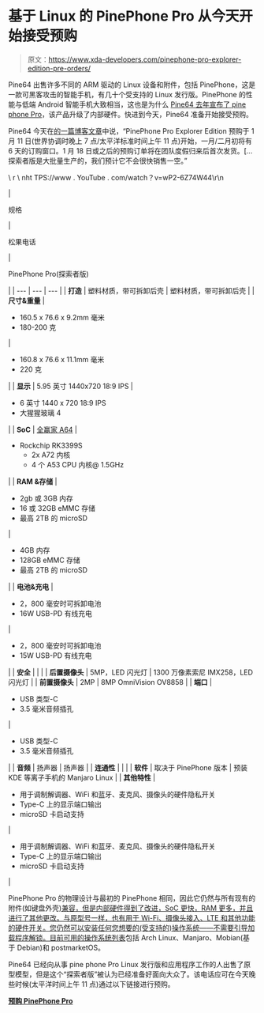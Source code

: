 # 基于 Linux 的 PinePhone Pro 从今天开始接受预购

> 原文：<https://www.xda-developers.com/pinephone-pro-explorer-edition-pre-orders/>

Pine64 出售许多不同的 ARM 驱动的 Linux 设备和附件，包括 PinePhone，这是一款可黑客攻击的智能手机，有几十个受支持的 Linux 发行版。PinePhone 的性能与低端 Android 智能手机大致相当，这也是为什么 [Pine64 去年宣布了 pine phone Pro](https://www.xda-developers.com/pinephone-pro-announced/)，该产品升级了内部硬件。快进到今天，Pine64 准备开始接受预购。

Pine64 今天在[的一篇博客文章](https://www.pine64.org/2022/01/11/pinephone-pro-explorer-edition-pre-orders-open-january-11/)中说，“PinePhone Pro Explorer Edition 预购于 1 月 11 日(世界协调时晚上 7 点/太平洋标准时间上午 11 点)开始，一月/二月初将有 6 天的订购窗口。1 月 18 日或之后的预购订单将在团队度假归来后首次发货。[...探索者版是大批量生产的，我们预计它不会很快销售一空。”

\ r \ nht TPS://www . YouTube . com/watch？v=wP2-6Z74W44\r\n

| 

规格

 | 

松果电话

 | 

PinePhone Pro(探索者版)

 |
| --- | --- | --- |
| **打造** | 塑料材质，带可拆卸后壳 | 塑料材质，带可拆卸后壳 |
| **尺寸&重量** | 

*   160.5 x 76.6 x 9.2mm 毫米
*   180-200 克

 | 

*   160.8 x 76.6 x 11.1mm 毫米
*   220 克

 |
| **显示** | 5.95 英寸 1440x720 18:9 IPS | 

*   6 英寸 1440 x 720 18:9 IPS
*   大猩猩玻璃 4

 |
| **SoC** | [全赢家 A64](https://linux-sunxi.org/A64) | 

*   Rockchip RK3399S
    *   2x A72 内核
    *   4 个 A53 CPU 内核@ 1.5GHz

 |
| **RAM &存储** | 

*   2gb 或 3GB 内存
*   16 或 32GB eMMC 存储
*   最高 2TB 的 microSD

 | 

*   4GB 内存
*   128GB eMMC 存储
*   最高 2TB 的 microSD

 |
| **电池&充电** | 

*   2，800 毫安时可拆卸电池
*   16W USB-PD 有线充电

 | 

*   2，800 毫安时可拆卸电池
*   15W USB-PD 有线充电

 |
| **安全** |  |  |
| **后置摄像头** | 5MP，LED 闪光灯 | 1300 万像素索尼 IMX258，LED 闪光灯 |
| **前置摄像头** | 2MP | 8MP OmniVision OV8858 |
| **端口** | 

*   USB 类型-C
*   3.5 毫米音频插孔

 | 

*   USB 类型-C
*   3.5 毫米音频插孔

 |
| **音频** | 扬声器 | 扬声器 |
| **连通性** |  |  |
| **软件** | 取决于 PinePhone 版本 | 预装 KDE 等离子手机的 Manjaro Linux |
| **其他特性** | 

*   用于调制解调器、WiFi 和蓝牙、麦克风、摄像头的硬件隐私开关
*   Type-C 上的显示端口输出
*   microSD 卡启动支持

 | 

*   用于调制解调器、WiFi 和蓝牙、麦克风、摄像头的硬件隐私开关
*   Type-C 上的显示端口输出
*   microSD 卡启动支持

 |

PinePhone Pro 的物理设计与最初的 PinePhone 相同，因此它仍然与所有现有的附件(如键盘外壳[)兼容，但是内部硬件得到了改进，SoC 更快，RAM 更多，并且进行了其他更改。与原型号一样，也有用于 Wi-Fi、摄像头接入、LTE 和其他功能的硬件开关。您仍然可以安装任何您想要的(受支持的)操作系统——不需要引导加载程序解锁。](https://www.xda-developers.com/pinephone-keyboard-case/)[目前可用的操作系统列表](https://wiki.pine64.org/wiki/PinePhone_Pro_Software_Releases)包括 Arch Linux、Manjaro、Mobian(基于 Debian)和 postmarketOS。

Pine64 已经向从事 pine phone Pro Linux 发行版和应用程序工作的人出售了原型模型，但是这个“探索者版”被认为已经准备好面向大众了。该电话应可在今天晚些时候(太平洋时间上午 11 点)通过以下链接进行预购。

**[预购 PinePhone Pro](https://pine64.com/product-category/smartphones/pinephone-pro/)**
